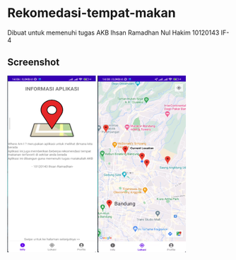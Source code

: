 # Rekomedasi-tempat-makan
Dibuat untuk memenuhi tugas AKB
Ihsan Ramadhan Nul Hakim
10120143
IF-4

## Screenshot
<img src="/assets/InfoPage1.png" alt="InfoPage1" width="200" height="400">
<img src="/assets/CurrentLocation.png" alt="CurrentLocation" width="200" height="400">

